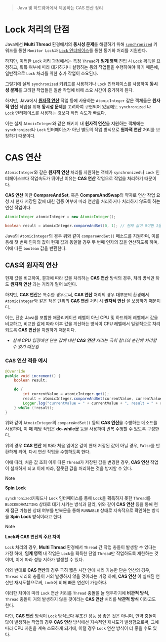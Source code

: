 > Java 및 하드웨어에서 제공하는 CAS 연산 정리

# Lock 처리의 단점
Java에선 **Multi Thread** 환경에서의 **동시성 문제**를 해결하기 위해 [`synchronized`](11.%20Synchronized.md) 키워드를 통한 `Monitor Lock`과 [`Lock` 인터페이스](12.%20Concurrent%20Lock.md)를 통한 동기화 처리를 지원한다.

하지만, 이러한 `Lock` 처리 과정에서는 특정 `Thread`가 **임계 영역** 진입 시 `Lock` 획득을 요청하고, 획득 여부에 따라 대기하거나 실행하는 등의 작업들을 수행하여야 하기 때문에, 일반적으로 `Lock` 처리를 위한 추가 작업이 소요된다.

그렇기에 실제 `synchronized` 키워드를 사용하거나 `Lock` 인터페이스를 사용하여 **동시성 문제**를 고려한 작업들은 일반 작업에 비해 소요 시간이 증가하게 된다.

하지만, Java에서 [**원자적 연산**](17.%20Atomic%20Calculation.md) 작업 등에 사용하는 `AtomicInteger` 같은 객체들은 **원자적 연산** 작업을 위해 **동시성 문제**를 고려하여 구현되어 있음에도 `synchronized` 나 `Lock` 인터페이스를 사용하는 것보다 작업 속도가 빠르다.

이는 실제 `AtmoicInteger`와 같은 패키지 내 **원자적 연산**을 지원하는 객체에는 `synchronized`나 `Lock` 인터페이스가 아닌 별도의 작업 방식으로 **원자젹 연산** 처리를 보장하기 때문이다.

# CAS 연산
`AtomicInteger`와 같은 **원자적 연산** 처리를 지원하는 객체가 `synchronized`나 `Lock` 인터페이스보다 작업속도가 뛰어난 이유는 **CAS 연산** 작업으로 작업을 처리하기 때문이다.

**CAS 연산** 이란 **CompareAndSet**, 혹은 **CompareAndSwap**의 약자로 연산 작업 요청 시 현재 저장된 값에 대한 검증 여부에 따라 연산을 처리하거나 처리하지 않도록 하는 연산 작업이다.

```java
AtomicInteger atomicInteger = new AtomicInteger();

boolean result = atomicInteger.compareAndSet(0, 1); // 현재 값이 0이면 1을 더한다.
```

Java의 `AtomicInteger`의 경우 위와 같이 `compareAndSet()` 메소드를 지원하며, 이를 통해 첫 번째 인자의 값이 현재 값과 동일할 경우 두 번째 인자의 값을 연산하도록 하며, 이에 따른 `boolean` 값을 반환한다.

## CAS의 원자적 연산
현재 값을 비교하여, 결과에 따라 값을 처리하는 **CAS 연산** 방식의 경우, 처리 방식만 봐도 **원자적 연산** 과는 거리가 멀어 보인다.

하지만, **CAS 연산**은 특수한 경우로써, **CAS 연산** 처리의 경우 대부분의 환경에서 `AtomicInteger`와 같은 작은 단위의 **CAS 연산** 처리 시 **원자적 연산** 을 보장하기 때문이다.

이는, 단순 Java를 포함한 애플리케이션 레벨이 아닌 CPU 및 하드웨어 레벨에서 값을 비교하고, 비교한 값에 따라 이후 값을 계산하는 방식이 CPU 레벨에서 일괄적으로 처리되도록 **CAS 연산**을 지원하기 때문이다.
- *실제 CPU 입장에선 단순 값에 대한 **CAS 연산** 처리는 극히 찰나의 순간에 처리할 수 있기 때문임*

### CAS 연산 적용 예시
```java
@Override
public void increment() {
    boolean result;

    do {
        int currentValue = atomicInteger.get();
        result = atomicInteger.compareAndSet(currentValue, currentValue + 1);
        Logger.log("currentValue = " + currentValue + ", result = " + result);
    } while (!result);
}
```

위와 같이 `AtmoicInteger`의 `compareAndSet()` 등의 **CAS 연산**을 수행하는 메소드를 사용하며, 이 때 해당 작업은 **do-while문** 등을 사용하여 반복 수행할 수 있도록 구성한다.

위의 경우 **CAS 연산** 에 따라 처음 읽어온 값이 현재 저장된 값이 아닐 경우, `False`를 반환하게 되어, 다시 연산 작업을 수행하도록 한다.

이에 따라, 처음 값 조회 이후 다른 `Thread`가 저장된 값을 변경한 경우, **CAS 연산** 작업이 실패하게 되고 이에 따라, 잘못된 값을 처리하는 것을 방지할 수 있다.

> [!NOTE]
> **Spin Lock**
> 
> `synchronized`키워드나 `Lock` 인터페이스를 통해 `Lock`을 획득하지 못한 `Thread`를 `BLOCKED`/`WAITING` 상태로 대기 시키는 방식과 달리, 위와 같이 **CAS 연산** 등을 통해 현재 접근 가능한 상태 여부를 반복문을 통해 `RUNNABLE` 상태로 지속적으로 확인하는 방식을 **Spin Lock** 방식이라고 한다.



> [!NOTE]
> **Lock과 CAS 연산의 주요 차이**
> 
> `Lock` 처리의 경우, **Multi Thread** 환경에서 `Thread` 간 작업 충돌이 발생할 수 있다는 가정 하에, **임계 영역** 내 작업은 `Lock`을 획득한 단일 `Thread`만 작업하도록 제한하는 것이며, 이에 따라 성능 저하가 발생할 수 있다.
> 
> 이와 반대로 **CAS 연산**의 경우 극히 짧은 시간 안에 처리 가능한 단순 연산의 경우, `Thread` 끼리의 충돌이 거의 발생하지 않을 것이라는 가정 하에, **CAS 연산** 이 실패된 연산만 재시도함으로써, `Lock`에 비해 빠른 연산이 가능하다.
> 
> 이러한 차이에 따라 `Lock` 연산 처리를 `Thread` 충돌을 늘 염두하기에 **비관적 방식**, `Thread` 충돌이 거의 발생하지 않을 것이라는 **CAS 연산** 처리를 **낙관적 방식** 이라고도 한다.
> 
> 다만, **CAS 연산** 방식이 `Lock` 방식보다 무조건 성능 상 좋은 것은 아니며, 만약 충돌이 많이 발생하는 작업의 경우 **CAS 연산** 방식에선 지속적인 재시도가 발생함으로써, 그에 따라 CPU 자원을 계속 소모하게 되기에, 이럴 경우 `Lock` 연산 방식이 더 좋을 수도 있다.
